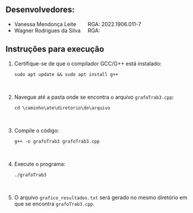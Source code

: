 ## Desenvolvedores: 
- Vanessa Mendonça Leite &nbsp;&nbsp;&nbsp;&nbsp;&nbsp;&nbsp;&nbsp;RGA: 2022.1906.011-7
- Wagner Rodrigues da Silva &nbsp;&nbsp;&nbsp;&nbsp;RGA: 

## Instruções para execução

1. Certifique-se de que o compilador GCC/G++ está instalado:
    ```
    sudo apt update && sudo apt install g++
    ```
<br>

2. Navegue até a pasta onde se encontra o arquivo `grafoTrab3.cpp`:
    ```
    cd \caminho\ate\diretorio\do\arquivo
    ```

<br>

3. Compile o código:
    ```
    g++ -o grafoTrab3 grafoTrab3.cpp
    ```

<br>

4. Execute o programa:
    ```
    ./grafoTrab3
    ```

<br>

5. O arquivo `grafico_resultados.txt` será gerado no mesmo diretório em que se encontra `grafoTrab3.cpp`.


